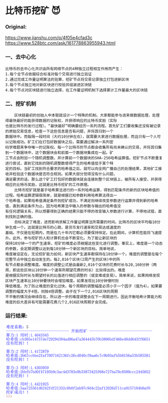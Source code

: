 # 比特币挖矿 :smiling_imp:
### Original:<br>
https://www.jianshu.com/p/4f05e4cfad3c<br>
https://www.528btc.com/ask/161778863955943.html
### 一、去中心化
    比特币的去中心化共识由所有网络节点的4种独立过程相互作用而产生：
    1.每个全节点依据综合标准对每个交易进行独立验证
    2.通过完成工作量证明算法的验算，挖矿节点将交易记录独立打包进新区块
    3.每个节点独立地对新区块进行校验并组装进区块链
    4.每个节点对区块链进行独立选择，在工作量证明机制下选择累计工作量最大的区块链
### 二、挖矿机制
        区块链最初的创始人中本聪就设计一个特殊的机制。大家都能参与进来做数据处理，处理得最快最好的能获得数据的记账权，并获得响应的比特币奖励（实际
    也是比特币的发行过程）。“最快最好”明确要经历一系列流程。首先矿工们要收集还没有被记录的原始交易信息，检查一下这些信息是否有问题，并将其归到一个
    数据块中。而每隔一段时间（大约10分钟左右），就需要大家进行数据处理，而且只有一个人可以记账成功。矿工们在打包好数据块之后，需要通过解决一系列密
    码学难题来争夺唯一的记账权。每一个比特币的节点都会收集所有尚未确认的交易，并将其归集到一个数据块中，这个数据块会和前面一个数据块集成在一起。矿
    工节点会附加一个随机调整数，并计算前一个数据块的SHA-256哈希运算值。挖矿节点不断重复进行尝试，直到它找到的随机调整数使得产生的哈希值低于某个特
    定的目标。当矿工找到符合要求的哈希值之后，就可以向全网广播自己的处理结果，其他矿工接收并检验这个数据块是否符合规则。如果大部分觉得没有什么问题，
    满足要求的话，那么这个矿工打包好的数据块就会连接到整个区块链上，被所有人接受，并获得相应的比特币奖励，这就是比特币挖矿的工作原理。
        比特币挖矿就是基于哈希算法进行的一系列哈希运算，得到匹配条件的新的区块哈希值的过程。哈希运算逻辑很简单，就是根据已知参数利用哈希算法得出一
    个哈希值，如果哈希值满足条件则挖矿成功，不满足则继续改变参数进行运算并得到新的哈希值，直到满足条件为止。因为哈希算法中输入的参数与输出的哈希值没
    有任何逻辑关系，所以想要得到正确的结果只能不停的改变输入参数进行计算，不停地试错，直到找到正确的值。
        目标决定了难度，进而影响求解工作量证明算法所需要的时间。比特币的区块平均每10分钟生成一个。这就是比特币的心跳，是货币发行速率和交易达成速度的
    基础。不仅是在短期内，而是在几十年内它都必须要保持恒定。在此期间，计算机性能将飞速提升。此外，参与挖矿的人和计算机也会不断变化。为了能让新区块的
    保持10分钟一个的产生速率，挖矿的难度必须根据这些变化进行调整。事实上，难度是一个动态的参数，会定期调整以达到每10分钟一个新区块的目标。简单地说，
    难度被设定在，无论挖矿能力如何，新区块产生速率都保持在10分钟一个。难度的调整是在每个完整节点中独立自动发生的。每2,016个区块(2周产生的区块)中的所
    有节点都会调整难度。难度的调整公式是由最新2,016个区块的花费时长与20,160分钟（两周，即这些区块以10分钟一个速率所期望花费的时长）比较得出的。难度
    是根据实际时长与期望时长的比值进行相应调整的（或变难或变易）。简单来说，如果网络发现区块产生速率比10分钟要快时会增加难度。如果发现比10分钟慢时则
    降低难度。为了防止难度的变化过快，每个周期的调整幅度必须小于一个因子（值为4）。如果要调整的幅度大于4倍，则按4倍调整。由于在下一个2,016区块的周期
    不平衡的情况会继续存在，所以进一步的难度调整会在下一周期进行。因此平衡哈希计算能力和难度的巨大差异有可能需要花费几个2,016区块周期才会完成。
### 运行结果:
![error](pictures/pic12.png "挖矿结果")

